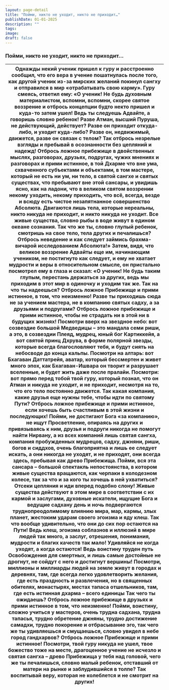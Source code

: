 ```yaml
---
layout: page-detail
title: "Пойми, никто не уходит, никто не приходит…"
publishDate: 01-01-2025
description: ""
tags:
image:
draft: false
---
```


### Пойми, никто не уходит, никто не приходит…

| Однажды некий ученик пришел к гуру и расстроенно сообщил, что его вера в учение пошатнулась после того, как другой ученик из-за мирских желаний покинул сангху и отправился в мир «отрабатывать свою карму». Гуру смеясь, ответил ему: «О ученик!  Не будь духовным материалистом, вспомни,  вспомни, скорее святое воззрение и отбрось концепции будто некто пришел и куда-то затем ушел! Ведь ты следуешь Адвайте, а говоришь словно ребенок!  Разве Атман, высший Пуруша, не действующий, действует?  Разве он приходит откуда-либо, и уходит куда-либо? Разве он, недвижимый, движется, разве он связан с телом?  Так отбрось незрелые взгляды  и пребывай в осознанности без цепляний и надежд! Отбрось ложное прибежище в двойственных мыслях,  разговорах, друзьях, подругах,  чужих мнениях и разговорах и прими истинное, в той Дхарме что вне ума, схваченного субъектами и объектами,  в том мастере, который не есть ни ум, ни тело,  в святой сангхе и святых существах,  что пребывают вне этой сансары, и увидишь ясно, как на ладони,  что в великом святом воззрении некому уходить,  некому приходить, что всё, всегда, везде и всюду  есть чистое незапятнанное совершенство Абсолюта. Двигаются лишь тела, которые нереальны,  никто никуда не приходит, и никто никуда не уходит. Все живые существа,  словно рыбы в воде живут в едином океане сознания. Так что же ты, словно глупый ребенок,  смотришь на свое тело, тела других и печалишься? Отбрось неведение и как следует займись брахма-вичарой  исследованием Абсолюта!» Затем, видя, что великое воззрение Адвайты еще им, начинающим учеником, не постигнуто как следует, и ему не хватает мудрости и веры в относительном смысле, он пристально посмотрел ему в глаза и сказал: «О ученик! Не будь таким глупым, перестань держаться за других,  ведь мы приходим в этот мир в одиночку и уходим так же. Так на что ты надеешься?  Отбрось ложное Прибежище и прими истинное,  в том, что неизменно! Разве ты приходишь сюда не за учением мастера,  не в компанию святых садху,  а за друзьями и подругами? Отбрось ложное прибежище и прими истинное,  чтобы не страдать ни в этой ни в будущих жизнях! Посмотри вверх на звездное небо:  вот созвездие большой Медведицы – это мандала семи риши,  а это, в созвездии Плеяд, мудрец, юный бог Картиккейя, а вот святой принц Дхрува, в форме полярной звезды,  которые всегда благословляют тебя,  и будут сиять на небосводе до конца кальпы. Посмотри на алтарь: вот Бхагаван Даттатрейя,  аватар, который бессмертен и живет много эпох,  как Бхагаван-Ишвара он творит и разрушает вселенные,  и будет жить даже после пралайи. Посмотри: вот прямо перед тобой твой гуру,  который познал, что он Атман и никуда не уходит, и не приходит,  несмотря на то, что его тело постоянно движется. Так какая компания, какие друзья еще нужны тебе,  чтобы идти по святому Пути? Отбрось ложное прибежище и прими истинное,  если хочешь быть счастливым в этой жизни и последующих! Пойми, не достигают Бога «за компанию»,  не ищут Просветление,  опираясь на других и привязываясь к ним,  друзья и подруги никогда не помогут найти Нирвану, а из всех компаний лишь святая сангха,  компания пробужденных мудрецов,  садху, джняни, риши, богов и сиддхов,  очень благоприятна и лишь ее следует искать, а они никогда не уходят, и не приходят, они всегда здесь,  пребывая как древо Прибежища. Пойми, вся эта сансара – большой спектакль непостоянства,  в котором живые существа вращаются,  как черпаки в колодезном колесе,  так за что и за кого ты хочешь в ней ухватиться? Отсеки цепляния и иди вперед подобно слону! Живые существа действуют в этом мире  в соответствии с их кармой и заслугами,  духовные искатели, ищущие Бога  и ведущие садхану день и ночь подвергаются труднопреодолимому влиянию мира, мар, кармы, злых планет,  жестоким ударам своего эгоизма и яду клеш. Так что вообще удивительно,  что они до сих пор остаются на Пути! Ведь клеш, эгоизма соблазнов и иллюзий в мире людей так много,  а заслуг, отрешения, понимания, мудрости  и благих качеств так мало! Удивляйся не когда уходят, а когда остаются! Ведь воистину труден путь Освобождения для смертных,  и лишь самые достойные не дрогнут,  не сойдут с него и достигнут вершины! Посмотри, миллионы и миллиарды людей на земле  живут в городах и деревнях,  там, где всегда легко удовлетворить желания,  где есть праздность и развлечения, но в священных обителях, монастырях,  местах тапаса отшельников,  там, где есть истинная дхарма – всего единицы  Так чего ты ожидаешь? Отбрось ложное прибежище в друзьях  и прими истинное в том, что неизменно! Пойми, воистину, сложно учиться у мастеров,  очень трудна садхана,  трудна тапасья, трудно обретение джняны, трудно достижение самадхи,  трудно покорение и отбрасывание эго,  так чего же ты удивляешься и смущаешься,  словно увидел в небе город гандхарвов? Отбрось ложное Прибежище и прими истинное! Посмотри, твой гуру никуда не ушел,  твое божество тоже на месте,  драгоценное учение не исчезло и святая сангха –  древо Прибежища у тебя над головой, чего же ты печалишься,  словно малый ребенок, отставший от матери на рынке  и заблудившийся в толпе? Так воспитывай веру, которая не колеблется и не смотрит на других! |
| -------------------------------------------------------------------------------------------------------------------------------------------------------------------------------------------------------------------------------------------------------------------------------------------------------------------------------------------------------------------------------------------------------------------------------------------------------------------------------------------------------------------------------------------------------------------------------------------------------------------------------------------------------------------------------------------------------------------------------------------------------------------------------------------------------------------------------------------------------------------------------------------------------------------------------------------------------------------------------------------------------------------------------------------------------------------------------------------------------------------------------------------------------------------------------------------------------------------------------------------------------------------------------------------------------------------------------------------------------------------------------------------------------------------------------------------------------------------------------------------------------------------------------------------------------------------------------------------------------------------------------------------------------------------------------------------------------------------------------------------------------------------------------------------------------------------------------------------------------------------------------------------------------------------------------------------------------------------------------------------------------------------------------------------------------------------------------------------------------------------------------------------------------------------------------------------------------------------------------------------------------------------------------------------------------------------------------------------------------------------------------------------------------------------------------------------------------------------------------------------------------------------------------------------------------------------------------------------------------------------------------------------------------------------------------------------------------------------------------------------------------------------------------------------------------------------------------------------------------------------------------------------------------------------------------------------------------------------------------------------------------------------------------------------------------------------------------------------------------------------------------------------------------------------------------------------------------------------------------------------------------------------------------------------------------------------------------------------------------------------------------------------------------------------------------------------------------------------------------------------------------------------------------------------------------------------------------------------------------------------------------------------------------------------------------------------------------------------------------------------------------------------------------------------------------------------------------------------------------------------------------------------------------------------------------------------------------------------------------------------------------------------------------------------------------------------------------------------------------------------------------------------------------------------------------------------------------------------------------------------------------------------------------------------------------------------------------------------------------------------------------------------------------------------------------------------------------------------------------------------------------------------------------------------------------------------------------------------------------------------------------------------------------------------------------------------------------------------------------------------------------------------------------------------------------------------------------------------------------------------------------------------------------------------------------------------------------------------------------------------------------------------------------------------------------------------------------------------------------------------------------------------------------------------------------------------------------------------------------------------------------------------------------------------------------------------------------------------------------- |
  
  
